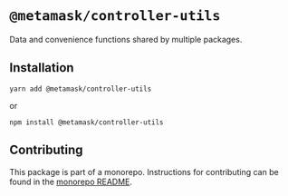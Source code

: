 # `@metamask/controller-utils`

Data and convenience functions shared by multiple packages.

## Installation

`yarn add @metamask/controller-utils`

or

`npm install @metamask/controller-utils`

## Contributing

This package is part of a monorepo. Instructions for contributing can be found in the [monorepo README](https://github.com/MetaMask/core#readme).
